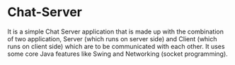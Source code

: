 # Chat-Server
It is a simple Chat Server application that is made up with the combination of two application, Server (which runs on server side) and Client (which runs on client side) which are to be communicated with each other.
It uses some core Java features like Swing and Networking (socket programming).
